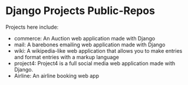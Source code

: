 # Django Projects Public-Repos
Projects here include:

- commerce: An Auction web application made with Django 
- mail: A barebones emailing web application made with Django
- wiki: A wikipedia-like web application that allows you to make entries and format entries with a markup language
- project4: Project4 is a full social media web application made with Django.
- Airline: An airline booking web app
